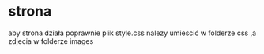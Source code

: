 # strona
aby strona działa poprawnie plik style.css nalezy umiescić w folderze  css ,a zdjecia w folderze images 

